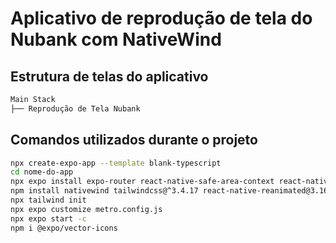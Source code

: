 # Aplicativo de reprodução de tela do Nubank com NativeWind

## Estrutura de telas do aplicativo

```bash
Main Stack
├── Reprodução de Tela Nubank
```

## Comandos utilizados durante o projeto

```bash
npx create-expo-app --template blank-typescript
cd nome-do-app
npx expo install expo-router react-native-safe-area-context react-native-screens expo-linking expo-constants expo-status-bar
npm install nativewind tailwindcss@^3.4.17 react-native-reanimated@3.16.2 react-native-safe-area-context
npx tailwind init
npx expo customize metro.config.js
npx expo start -c
npm i @expo/vector-icons
```
